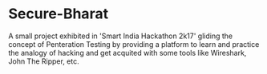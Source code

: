 # Secure-Bharat
A small project exhibited in 'Smart India Hackathon 2k17' gliding the concept of Penteration Testing by providing a platform to learn and practice the analogy of hacking and get acquited with some tools like Wireshark, John The Ripper, etc.
